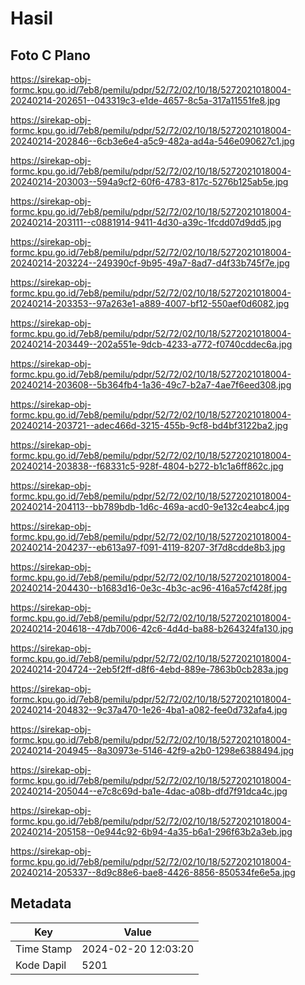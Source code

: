 # Hasil

## Foto C Plano

https://sirekap-obj-formc.kpu.go.id/7eb8/pemilu/pdpr/52/72/02/10/18/5272021018004-20240214-202651--043319c3-e1de-4657-8c5a-317a11551fe8.jpg

https://sirekap-obj-formc.kpu.go.id/7eb8/pemilu/pdpr/52/72/02/10/18/5272021018004-20240214-202846--6cb3e6e4-a5c9-482a-ad4a-546e090627c1.jpg

https://sirekap-obj-formc.kpu.go.id/7eb8/pemilu/pdpr/52/72/02/10/18/5272021018004-20240214-203003--594a9cf2-60f6-4783-817c-5276b125ab5e.jpg

https://sirekap-obj-formc.kpu.go.id/7eb8/pemilu/pdpr/52/72/02/10/18/5272021018004-20240214-203111--c0881914-9411-4d30-a39c-1fcdd07d9dd5.jpg

https://sirekap-obj-formc.kpu.go.id/7eb8/pemilu/pdpr/52/72/02/10/18/5272021018004-20240214-203224--249390cf-9b95-49a7-8ad7-d4f33b745f7e.jpg

https://sirekap-obj-formc.kpu.go.id/7eb8/pemilu/pdpr/52/72/02/10/18/5272021018004-20240214-203353--97a263e1-a889-4007-bf12-550aef0d6082.jpg

https://sirekap-obj-formc.kpu.go.id/7eb8/pemilu/pdpr/52/72/02/10/18/5272021018004-20240214-203449--202a551e-9dcb-4233-a772-f0740cddec6a.jpg

https://sirekap-obj-formc.kpu.go.id/7eb8/pemilu/pdpr/52/72/02/10/18/5272021018004-20240214-203608--5b364fb4-1a36-49c7-b2a7-4ae7f6eed308.jpg

https://sirekap-obj-formc.kpu.go.id/7eb8/pemilu/pdpr/52/72/02/10/18/5272021018004-20240214-203721--adec466d-3215-455b-9cf8-bd4bf3122ba2.jpg

https://sirekap-obj-formc.kpu.go.id/7eb8/pemilu/pdpr/52/72/02/10/18/5272021018004-20240214-203838--f68331c5-928f-4804-b272-b1c1a6ff862c.jpg

https://sirekap-obj-formc.kpu.go.id/7eb8/pemilu/pdpr/52/72/02/10/18/5272021018004-20240214-204113--bb789bdb-1d6c-469a-acd0-9e132c4eabc4.jpg

https://sirekap-obj-formc.kpu.go.id/7eb8/pemilu/pdpr/52/72/02/10/18/5272021018004-20240214-204237--eb613a97-f091-4119-8207-3f7d8cdde8b3.jpg

https://sirekap-obj-formc.kpu.go.id/7eb8/pemilu/pdpr/52/72/02/10/18/5272021018004-20240214-204430--b1683d16-0e3c-4b3c-ac96-416a57cf428f.jpg

https://sirekap-obj-formc.kpu.go.id/7eb8/pemilu/pdpr/52/72/02/10/18/5272021018004-20240214-204618--47db7006-42c6-4d4d-ba88-b264324fa130.jpg

https://sirekap-obj-formc.kpu.go.id/7eb8/pemilu/pdpr/52/72/02/10/18/5272021018004-20240214-204724--2eb5f2ff-d8f6-4ebd-889e-7863b0cb283a.jpg

https://sirekap-obj-formc.kpu.go.id/7eb8/pemilu/pdpr/52/72/02/10/18/5272021018004-20240214-204832--9c37a470-1e26-4ba1-a082-fee0d732afa4.jpg

https://sirekap-obj-formc.kpu.go.id/7eb8/pemilu/pdpr/52/72/02/10/18/5272021018004-20240214-204945--8a30973e-5146-42f9-a2b0-1298e6388494.jpg

https://sirekap-obj-formc.kpu.go.id/7eb8/pemilu/pdpr/52/72/02/10/18/5272021018004-20240214-205044--e7c8c69d-ba1e-4dac-a08b-dfd7f91dca4c.jpg

https://sirekap-obj-formc.kpu.go.id/7eb8/pemilu/pdpr/52/72/02/10/18/5272021018004-20240214-205158--0e944c92-6b94-4a35-b6a1-296f63b2a3eb.jpg

https://sirekap-obj-formc.kpu.go.id/7eb8/pemilu/pdpr/52/72/02/10/18/5272021018004-20240214-205337--8d9c88e6-bae8-4426-8856-850534fe6e5a.jpg


## Metadata

| Key        | Value               |
| ---------- | ------------------- |
| Time Stamp | 2024-02-20 12:03:20 |
| Kode Dapil | 5201                |



